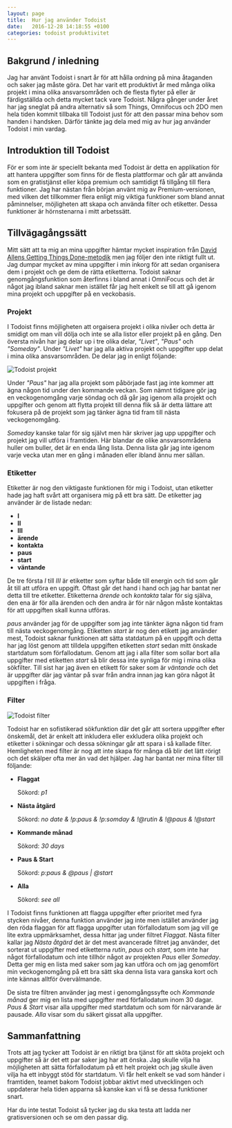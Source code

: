 ```yaml
---
layout: page
title:  Hur jag använder Todoist
date:   2016-12-28 14:18:55 +0100
categories: todoist produktivitet
---
```


## Bakgrund / inledning

Jag har använt Todoist i snart år för att hålla ordning på mina åtaganden och saker jag måste göra. Det har varit ett produktivt år med många olika projekt i mina olika ansvarsområden och de flesta flyter på eller är färdigställda och detta mycket tack vare Todoist. Några gånger under året har jag sneglat på andra alternativ så som Things, Omnifocus och 2DO men hela tiden kommit tillbaka till Todoist just för att den passar mina behov som handen i handsken. Därför tänkte jag dela med mig av hur jag använder Todoist i min vardag.

## Introduktion till Todoist

För er som inte är speciellt bekanta med Todoist är detta en applikation för att hantera uppgifter som finns för de flesta plattformar och går att använda som en gratistjänst eller köpa premium och samtidigt få tillgång till flera funktioner. Jag har nästan från början använt mig av Premium-versionen, med vilken det tillkommer flera enligt mig viktiga funktioner som bland annat påminnelser, möjligheten att skapa och använda filter och etiketter. Dessa funktioner är hörnstenarna i mitt arbetssätt.

## Tillvägagångssätt

Mitt sätt att ta mig an mina uppgifter hämtar mycket inspiration från [David Allens Getting Things Done-metodik](https://en.m.wikipedia.org/wiki/Getting_Things_Done) men jag följer den inte riktigt fullt ut. Jag dumpar mycket av mina uppgifter i min inkorg för att sedan organisera dem i projekt och ge dem de rätta etiketterna. Todoist saknar genomgångsfunktion som återfinns i bland annat i OmniFocus och det är något jag ibland saknar men istället får jag helt enkelt se till att gå igenom mina projekt och uppgifter på en veckobasis.

### Projekt

I Todoist finns möjligheten att orgaisera projekt i olika nivåer och detta är smidigt om man vill dölja och inte se alla listor eller projekt på en gång.  Den översta nivån har jag delar up i tre olika delar, *"Livet"*, *"Paus"* och *"Someday"*. Under *"Livet"* har jag alla aktiva projekt och uppgifter upp delat i mina olika ansvarsområden.  De delar jag in enligt följande:

![Todoist projekt](/images/todoist-projekt.png)

Under *"Paus"* har jag alla projekt som påbörjade fast jag inte kommer att ägna någon tid under den kommande veckan. Som nämnt tidigare gör jag en veckogenomgång varje söndag och då går jag igenom alla projekt och uppgifter och genom att flytta projekt till denna flik så är detta lättare att fokusera på de projekt som jag tänker ägna tid fram till nästa veckogenomgång.

*Someday* kanske talar för sig självt men här skriver jag upp uppgifter och projekt jag vill utföra i framtiden. Här blandar de olike ansvarsområdena huller om buller, det är en enda lång lista. Denna lista går jag inte igenom varje vecka utan mer en gång  i månaden eller ibland ännu mer sällan.


### Etiketter

Etiketter är nog den viktigaste funktionen för mig i Todoist, utan etiketter hade jag haft svårt att organisera mig på ett bra sätt. De etiketter jag använder är de listade nedan:

* **I**
* **II**
* **III**
* **ärende**
* **kontakta**
* **paus**
* **start**
* **väntande**

De tre första *I* till *III* är etiketter som syftar både till energin och tid som går åt till att utföra en uppgift. Oftast går det hand i hand och jag har bantat ner detta till tre etiketter. Etiketterna *ärende* och *kontakta* talar för sig själva, den ena är för alla ärenden och den andra är för när någon måste kontaktas för att uppgiften skall kunna utföras.

*paus* använder jag för de uppgifter som jag inte tänkter ägna någon tid fram till nästa veckogenomgång. Etiketten *start* är nog den etikett jag använder mest, Todoist saknar funktionen att sätta statdatum på en uppgift och detta har jag löst genom att tilldela uppgiften etiketten *start* sedan mitt önskade startdatum som förfallodatum. Genom att jag i alla  filter som sollar bort alla uppgifter med etiketten *start* så blir dessa inte synliga för mig i mina olika sökfilter. Till sist har jag även en etikett för saker som är *väntande* och det är uppgifter där jag väntar på svar från andra innan jag kan göra något åt uppgiften i fråga.

### Filter

![Todoist filter](/images/todoist-filter.png)

Todoist har en sofistikerad sökfunktion där det går att sortera uppgifter efter önskemål, det är enkelt att inkludera eller exkludera olika projekt och etiketter  i sökningar och dessa sökningar går att spara i så kallade filter. Hemligheten med filter är nog att inte skapa för många då blir det lätt rörigt och det skälper ofta mer än vad det hjälper. Jag har bantat ner mina filter till följande:

* **Flaggat**

	Sökord: *p1*
* **Nästa åtgärd**

	Sökord: *no date & !p:paus & !p:somday & !@rutin & !@paus & !@start*
* **Kommande månad**

	Sökord: *30 days*
* **Paus & Start**

	Sökord: *p:paus & @paus | @start*
* **Alla**

	Sökord:  *see all*

I Todoist finns funktionen att flagga uppgifter efter prioritet med fyra stycken nivåer, denna funktion använder jag inte men istället använder jag den röda flaggan för att flagga uppgifter utan förfallodatum som jag vill ge lite extra uppmärksamhet, dessa hittar jag under filtret *Flaggat*. Nästa filter kallar jag *Nästa åtgärd* det är det mest avancerade filtret jag använder, det sorterat ut uppgifter med etiketterna *rutin*, *paus* och *start*, som inte har något förfallodatum och inte tillhör något av projekten *Paus* eller *Someday*. Detta ger mig en lista med saker som jag kan utföra och om jag genomfört min veckogenomgång på ett bra sätt ska denna lista vara ganska kort och inte kännas alltför övervälmande.  

De sista tre filtren använder jag mest i genomgångssyfte och *Kommande månad* ger mig en lista med uppgifter med förfallodatum inom 30 dagar. *Paus & Start*  visar alla uppgifter med startdatum och som för närvarande är pausade. *Alla* visar som du säkert gissat alla uppgifter.

## Sammanfattning

Trots att jag tycker att Todoist är en riktigt bra tjänst för att sköta projekt och uppgifter så är det ett par saker jag har att önska. Jag skulle vilja ha möjligheten att sätta förfallodatum på ett helt projekt och jag skulle även vilja ha ett inbyggt stöd för startdatum. Vi får helt enkelt se vad som händer i framtiden, teamet bakom Todoist jobbar aktivt med utvecklingen och uppdaterar hela tiden apparna så kanske kan vi få se dessa funktioner snart.

Har du inte testat Todoist så tycker jag du ska testa att ladda ner gratisversionen och se om den passar dig.
